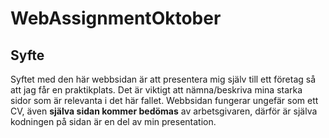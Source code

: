 # WebAssignmentOktober
## Syfte
Syftet med den här webbsidan är att presentera mig själv till ett företag så att jag får en praktikplats. Det är viktigt att nämna/beskriva mina starka sidor som är relevanta i det här fallet. Webbsidan fungerar ungefär som ett CV, även **själva sidan kommer bedömas** av arbetsgivaren, därför är själva kodningen på sidan är en del av min presentation.
## 
